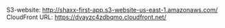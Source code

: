 S3-website: http://shaxx-first-app.s3-website-us-east-1.amazonaws.com/
CloudFront URL: https://dvayzc4zdbqmo.cloudfront.net/
